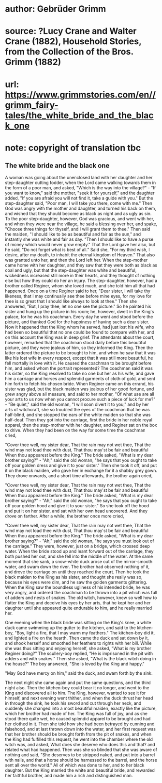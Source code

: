 # author: Gebrüder Grimm
# source: ?Lucy Crane and Walter Crane (1882), Household Stories, from the Collection of the Bros. Grimm (1882)
# url: https://www.grimmstories.com/en//grimm_fairy-tales/the_white_bride_and_the_black_one
# note: copyright of translation tbc

## The white bride and the black one 

A woman was going about the unenclosed land with her daughter and her
step-daughter cutting fodder, when the Lord came walking towards them in
the form of a poor man, and asked, "Which is the way into the
village?" - "If you want to know," said the mother, "seek it for
yourself," and the daughter added, "If you are afraid you will not
find it, take a guide with you." But the step-daughter said, "Poor
man, I will take you there, come with me." Then God was angry with the
mother and daughter, and turned his back on them, and wished that they
should become as black as night and as ugly as sin. To the poor
step-daughter, however, God was gracious, and went with her, and when
they were near the village, he said a blessing over her, and spake,
"Choose three things for thyself, and I will grant them to thee." Then
said the maiden, "I should like to be as beautiful and fair as the
sun," and instantly she was white and fair as day. "Then I should like
to have a purse of money which would never grow empty." That the Lord
gave her also, but he said, "Do not forget what is best of all." Said
she, "For my third wish, I desire, after my death, to inhabit the
eternal kingdom of Heaven." That also was granted unto her, and then
the Lord left her. When the step-mother came home with her daughter, and
they saw that they were both as black as coal and ugly, but that the
step-daughter was white and beautiful, wickedness increased still more
in their hearts, and they thought of nothing else but how they could do
her an injury. The step-daughter, however, had a brother called Reginer,
whom she loved much, and she told him all that had happened. Once on a
time Reginer said to her, "Dear sister, I will take thy likeness, that
I may continually see thee before mine eyes, for my love for thee is so
great that I should like always to look at thee." Then she answered,
"But, I pray thee, let no one see the picture." So he painted his
sister and hung up the picture in his room; he, however, dwelt in the
King's palace, for he was his coachman. Every day he went and stood
before the picture, and thanked God for the happiness of having such a
dear sister. Now it happened that the King whom he served, had just lost
his wife, who had been so beautiful that no one could be found to
compare with her, and on this account the King was in deep grief. The
attendants about the court, however, remarked that the coachman stood
daily before this beautiful picture, and they were jealous of him, so
they informed the King. Then the latter ordered the picture to be
brought to him, and when he saw that it was like his lost wife in every
respect, except that it was still more beautiful, he fell mortally in
love with it. He caused the coachman to be brought before him, and asked
whom the portrait represented? The coachman said it was his sister, so
the King resolved to take no one but her as his wife, and gave him a
carriage and horses and splendid garments of cloth of gold, and sent him
forth to fetch his chosen bride. When Reginer came on this errand, his
sister was glad, but the black maiden was jealous of her good fortune,
and grew angry above all measure, and said to her mother, "Of what use
are all your arts to us now when you cannot procure such a piece of luck
for me?" - "Be quiet," said the old woman, "I will soon divert it to
you," and by her arts of witchcraft, she so troubled the eyes of the
coachman that he was half-blind, and she stopped the ears of the white
maiden so that she was half-deaf. Then they got into the carriage, first
the bride in her noble royal apparel, then the step-mother with her
daughter, and Reginer sat on the box to drive. When they had been on the
way for some time the coachman cried,

"Cover thee well, my sister dear,
That the rain may not wet thee,
That the wind may not load thee with dust,
That thou may'st be fair and beautiful
When thou appearest before the King."
The bride asked, "What is my dear brother saying?" - "Ah," said the
old woman, "he says that you ought to take off your golden dress and
give it to your sister." Then she took it off, and put it on the black
maiden, who gave her in exchange for it a shabby grey gown. They drove
onwards, and a short time afterwards, the brother again cried,

"Cover thee well, my sister dear,
That the rain may not wet thee,
That the wind may not load thee with dust,
That thou may'st be fair and beautiful
When thou appearest before the King."
The bride asked, "What is my dear brother saying?" - "Ah," said the
old woman, "he says that you ought to take off your golden hood and
give it to your sister." So she took off the hood and put it on her
sister, and sat with her own head uncovered. And they drove on farther.
After a while, the brother once more cried,


"Cover thee well, my sister dear,
That the rain may not wet thee,
That the wind may not load thee with dust,
That thou may'st be fair and beautiful
When thou appearest before the King."
The bride asked, "What is my dear brother saying?" - "Ah," said the
old woman, "he says you must look out of the carriage." They were,
however, just on a bridge, which crossed deep water. When the bride
stood up and leant forward out of the carriage, they both pushed her
out, and she fell into the middle of the water. At the same moment that
she sank, a snow-white duck arose out of the mirror-smooth water, and
swam down the river. The brother had observed nothing of it, and drove
the carriage on until they reached the court. Then he took the black
maiden to the King as his sister, and thought she really was so, because
his eyes were dim, and he saw the golden garments glittering. When the
King saw the boundless ugliness of his intended bride, he was very
angry, and ordered the coachman to be thrown into a pit which was full
of adders and nests of snakes. The old witch, however, knew so well how
to flatter the King and deceive his eyes by her arts, that he kept her
and her daughter until she appeared quite endurable to him, and he
really married her.

One evening when the black bride was sitting on the King's knee, a
white duck came swimming up the gutter to the kitchen, and said to the
kitchen-boy, "Boy, light a fire, that I may warm my feathers." The
kitchen-boy did it, and lighted a fire on the hearth. Then came the duck
and sat down by it, and shook herself and smoothed her feathers to
rights with her bill. While she was thus sitting and enjoying herself,
she asked, "What is my brother Reginer doing?" The scullery-boy
replied, "He is imprisoned in the pit with adders and with snakes."
Then she asked, "What is the black witch doing in the house?" The boy
answered, "She is loved by the King and happy."

"May God have mercy on him," said the duck, and swam forth by the
sink.

The next night she came again and put the same questions, and the third
night also. Then the kitchen-boy could bear it no longer, and went to
the King and discovered all to him. The King, however, wanted to see it
for himself, and next evening went thither, and when the duck thrust her
head in through the sink, he took his sword and cut through her neck,
and suddenly she changed into a most beautiful maiden, exactly like the
picture, which her brother had made of her. The King was full of joy,
and as she stood there quite wet, he caused splendid apparel to be
brought and had her clothed in it. Then she told how she had been
betrayed by cunning and falsehood, and at last thrown down into the
water, and her first request was that her brother should be brought
forth from the pit of snakes, and when the King had fulfilled this
request, he went into the chamber where the old witch was, and asked,
What does she deserve who does this and that? and related what had
happened. Then was she so blinded that she was aware of nothing and
said, "She deserves to be stripped naked, and put into a barrel with
nails, and that a horse should be harnessed to the barrel, and the horse
sent all over the world." All of which was done to her, and to her
black daughter. But the King married the white and beautiful bride, and
rewarded her faithful brother, and made him a rich and distinguished
man.
